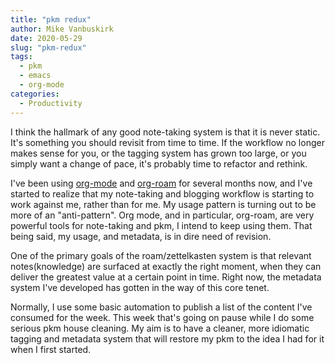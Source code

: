 ```yaml
---
title: "pkm redux"
author: Mike Vanbuskirk
date: 2020-05-29
slug: "pkm-redux"
tags: 
  - pkm
  - emacs
  - org-mode
categories: 
  - Productivity
---
```


I think the hallmark of any good note-taking system is that it is never static. It's something you should revisit from time to time. If the workflow no longer makes sense for you, or the tagging system has grown too large, or you simply want a change of pace, it's probably time to refactor and rethink.

I've been using [org-mode](https://orgmode.org/) and [org-roam](https://org-roam.readthedocs.io/en/master/) for several months now, and I've started to realize that my note-taking and blogging workflow is starting to work against me, rather than for me. My usage pattern is turning out to be more of an "anti-pattern". Org mode, and in particular, org-roam, are very powerful tools for note-taking and pkm, I intend to keep using them. That being said, my usage, and metadata, is in dire need of revision.

One of the primary goals of the roam/zettelkasten system is that relevant notes(knowledge) are surfaced at exactly the right moment, when they can deliver the greatest value at a certain point in time. Right now, the metadata system I've developed has gotten in the way of this core tenet.

Normally, I use some basic automation to publish a list of the content I've consumed for the week. This week that's going on pause while I do some serious pkm house cleaning. My aim is to have a cleaner, more idiomatic tagging and metadata system that will restore my pkm to the idea I had for it when I first started.
